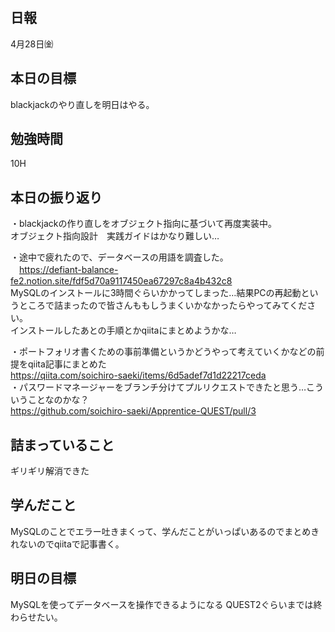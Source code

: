 ## 日報
4月28日㈮

## 本日の目標
blackjackのやり直しを明日はやる。

## 勉強時間
10H

## 本日の振り返り
・blackjackの作り直しをオブジェクト指向に基づいて再度実装中。  
  オブジェクト指向設計　実践ガイドはかなり難しい…

・途中で疲れたので、データベースの用語を調査した。  
　https://defiant-balance-fe2.notion.site/fdf5d70a9117450ea67297c8a4b432c8  
  MySQLのインストールに3時間ぐらいかかってしまった…結果PCの再起動というところで詰まったので皆さんももしうまくいかなかったらやってみてください。  
  インストールしたあとの手順とかqiitaにまとめようかな…  
  
 ・ポートフォリオ書くための事前準備というかどうやって考えていくかなどの前提をqiita記事にまとめた  
 https://qiita.com/soichiro-saeki/items/6d5adef7d1d22217ceda  
 ・パスワードマネージャーをブランチ分けてプルリクエストできたと思う…こういうことなのかな？  
 https://github.com/soichiro-saeki/Apprentice-QUEST/pull/3  
 
 ## 詰まっていること
 ギリギリ解消できた
 
 ## 学んだこと
 MySQLのことでエラー吐きまくって、学んだことがいっぱいあるのでまとめきれないのでqiitaで記事書く。
 
 ## 明日の目標
 MySQLを使ってデータベースを操作できるようになる
 QUEST2ぐらいまでは終わらせたい。
